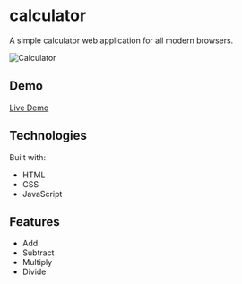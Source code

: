 # calculator
A simple calculator web application for all modern browsers.

![Calculator](https://github.com/rickscode/calculator/assets/71875733/5e1abe51-d398-4b73-8ba8-940f73d749f2)

## Demo
<a href="https://rickscode.github.io/calculator/" rel="nofollow">Live Demo</a>

## Technologies
Built with:
* HTML
* CSS
* JavaScript

## Features
* Add
* Subtract
* Multiply
* Divide

